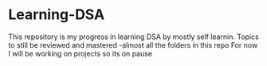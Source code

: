 # Learning-DSA
This repository is my progress in learning DSA by mostly self learnin.
Topics to still be reviewed and mastered 
    -almost all the folders in this repo
For now I will be working on projects so its on pause
